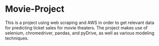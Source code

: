 # Movie-Project
This is a project using web scraping and AWS in order to get relevant data for predicting ticket sales for movie theaters. The project makes use of selenium, chromedriver, pandas, and pyDrive, as well as various modeling techniques.